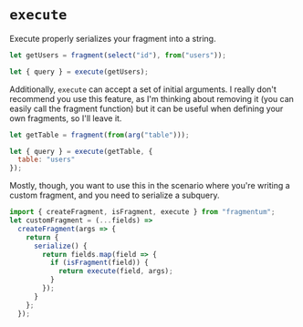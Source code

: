 # `execute`

Execute properly serializes your fragment into a string.

```js
let getUsers = fragment(select("id"), from("users"));

let { query } = execute(getUsers);
```

Additionally, `execute` can accept a set of initial arguments.
I really don't recommend you use this feature, as I'm thinking about removing it (you can easily call the fragment function)
but it can be useful when defining your own fragments, so I'll leave it.

```js
let getTable = fragment(from(arg("table")));

let { query } = execute(getTable, {
  table: "users"
});
```

Mostly, though, you want to use this in the scenario where you're writing a custom fragment, and you need to serialize
a subquery.

```js
import { createFragment, isFragment, execute } from "fragmentum";
let customFragment = (...fields) =>
  createFragment(args => {
    return {
      serialize() {
        return fields.map(field => {
          if (isFragment(field)) {
            return execute(field, args);
          }
        });
      }
    };
  });
```
